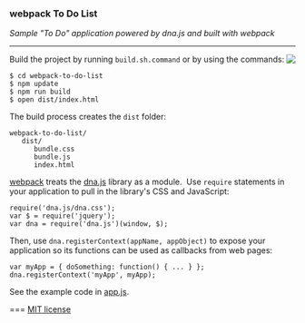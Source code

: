 ### webpack To Do List

*Sample "To Do" application powered by dna.js and built with webpack*

---
<img src=https://raw.githubusercontent.com/dnajs/dna.js/master/website/static/graphics/dnajs-logo.png align=right>

Build the project by running `build.sh.command` or by using the commands:

    $ cd webpack-to-do-list
    $ npm update
    $ npm run build
    $ open dist/index.html

The build process creates the `dist` folder:

    webpack-to-do-list/
       dist/
          bundle.css
          bundle.js
          index.html

[webpack](https://webpack.js.org) treats the [dna.js](http://dnajs.org) library as a module.&nbsp;
Use `require` statements in your application to pull in the library's CSS and JavaScript:

    require('dna.js/dna.css');
    var $ = require('jquery');
    var dna = require('dna.js')(window, $);

Then, use `dna.registerContext(appName, appObject)` to expose your application so its functions can
be used as callbacks from web pages:

    var myApp = { doSomething: function() { ... } };
    dna.registerContext('myApp', myApp);

See the example code in [app.js](src/js/app.js).

===
[MIT license](LICENSE.txt)
